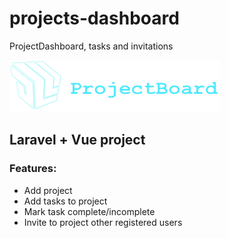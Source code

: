 # projects-dashboard
ProjectDashboard, tasks and invitations

![alt text][logo]

## Laravel + Vue project 

[logo]: https://github.com/usava/projects-dashboard/blob/master/public/images/pb_logo.png "Project Dashboard"

### Features:
* Add project
* Add tasks to project
* Mark task complete/incomplete
* Invite to project other registered users
